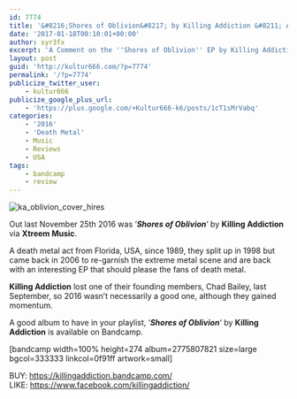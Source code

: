 ```yaml
---
id: 7774
title: '&#8216;Shores of Oblivion&#8217; by Killing Addiction &#8211; A Comment'
date: '2017-01-18T00:10:01+00:00'
author: syr3fx
excerpt: 'A Comment on the ''Shores of Oblivion'' EP by Killing Addiction (2016).'
layout: post
guid: 'http://kultur666.com/?p=7774'
permalink: '/?p=7774'
publicize_twitter_user:
    - kultur666
publicize_google_plus_url:
    - 'https://plus.google.com/+Kultur666-k6/posts/1cT1sMrVabq'
categories:
    - '2016'
    - 'Death Metal'
    - Music
    - Reviews
    - USA
tags:
    - bandcamp
    - review
---
```


![ka_oblivion_cover_hires](http://localhost:8080/wp-content/uploads/2017/01/ka_oblivion_cover_hires.jpg?w=680)

Out last November 25th 2016 was ‘***Shores of Oblivion***‘ by **Killing Addiction** via **Xtreem Music**.

A death metal act from Florida, USA, since 1989, they split up in 1998 but came back in 2006 to re-garnish the extreme metal scene and are back with an interesting EP that should please the fans of death metal.

**Killing Addiction** lost one of their founding members, Chad Bailey, last September, so 2016 wasn’t necessarily a good one, although they gained momentum.

A good album to have in your playlist, ‘***Shores of Oblivion***‘ by **Killing Addiction** is available on Bandcamp.

\[bandcamp width=100% height=274 album=2775807821 size=large bgcol=333333 linkcol=0f91ff artwork=small\]

BUY: <https://killingaddiction.bandcamp.com/>  
LIKE: <https://www.facebook.com/killingaddiction/>